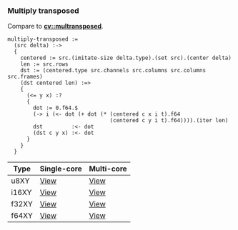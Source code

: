 ### Multiply transposed
Compare to **[cv::multransposed](http://docs.opencv.org/modules/core/doc/operations_on_arrays.html#multransposed)**.

    multiply-transposed :=
      (src delta) :->
      {
        centered := src.(imitate-size delta.type).(set src).(center delta)
        len := src.rows
        dst := (centered.type src.channels src.columns src.columns src.frames)
        (dst centered len) :=>
        {
          (<= y x) :?
          {
            dot := 0.f64.$
            (-> i (<- dot (+ dot (* (centered c x i t).f64
                                    (centered c y i t).f64)))).(iter len)
            dst         :<- dot
            (dst c y x) :<- dot
          }
        }
      }

| Type  | Single-core | Multi-core |
|-------|-------------|------------|
| u8XY  | [View](https://raw.githubusercontent.com/biometrics/likely/gh-pages/ir/benchmarks/multiply_transposed_f32XY__u8XY_f32X_.ll)  | [View](https://raw.githubusercontent.com/biometrics/likely/gh-pages/ir/benchmarks/multiply_transposed_f32XY__u8XY_f32X__m.ll)  |
| i16XY | [View](https://raw.githubusercontent.com/biometrics/likely/gh-pages/ir/benchmarks/multiply_transposed_f32XY__i16XY_f32X_.ll) | [View](https://raw.githubusercontent.com/biometrics/likely/gh-pages/ir/benchmarks/multiply_transposed_f32XY__i16XY_f32X__m.ll) |
| f32XY | [View](https://raw.githubusercontent.com/biometrics/likely/gh-pages/ir/benchmarks/multiply_transposed_f32XY__f32XY_f32X_.ll) | [View](https://raw.githubusercontent.com/biometrics/likely/gh-pages/ir/benchmarks/multiply_transposed_f32XY__f32XY_f32X__m.ll) |
| f64XY | [View](https://raw.githubusercontent.com/biometrics/likely/gh-pages/ir/benchmarks/multiply_transposed_f64XY__f64XY_f64X_.ll) | [View](https://raw.githubusercontent.com/biometrics/likely/gh-pages/ir/benchmarks/multiply_transposed_f64XY__f64XY_f64X__m.ll) |
